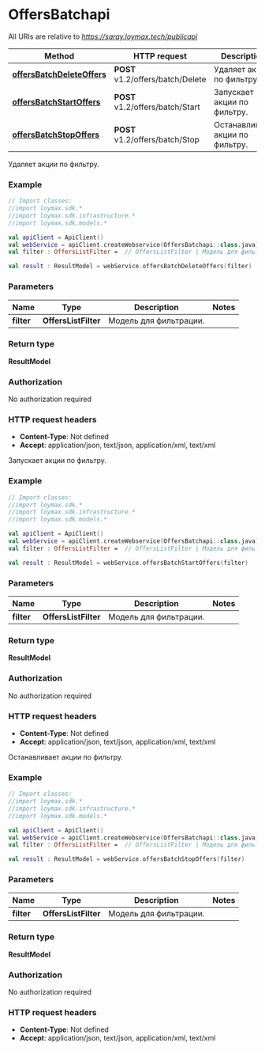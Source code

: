 # OffersBatchapi

All URIs are relative to *https://saray.loymax.tech/publicapi*

Method | HTTP request | Description
------------- | ------------- | -------------
[**offersBatchDeleteOffers**](OffersBatchapi.md#offersBatchDeleteOffers) | **POST** v1.2/offers/batch/Delete | Удаляет акции по фильтру.
[**offersBatchStartOffers**](OffersBatchapi.md#offersBatchStartOffers) | **POST** v1.2/offers/batch/Start | Запускает акции по фильтру.
[**offersBatchStopOffers**](OffersBatchapi.md#offersBatchStopOffers) | **POST** v1.2/offers/batch/Stop | Останавливает акции по фильтру.



Удаляет акции по фильтру.

### Example
```kotlin
// Import classes:
//import loymax.sdk.*
//import loymax.sdk.infrastructure.*
//import loymax.sdk.models.*

val apiClient = ApiClient()
val webService = apiClient.createWebservice(OffersBatchapi::class.java)
val filter : OffersListFilter =  // OffersListFilter | Модель для фильтрации.

val result : ResultModel = webService.offersBatchDeleteOffers(filter)
```

### Parameters

Name | Type | Description  | Notes
------------- | ------------- | ------------- | -------------
 **filter** | **OffersListFilter**| Модель для фильтрации. |

### Return type

**ResultModel**

### Authorization

No authorization required

### HTTP request headers

 - **Content-Type**: Not defined
 - **Accept**: application/json, text/json, application/xml, text/xml


Запускает акции по фильтру.

### Example
```kotlin
// Import classes:
//import loymax.sdk.*
//import loymax.sdk.infrastructure.*
//import loymax.sdk.models.*

val apiClient = ApiClient()
val webService = apiClient.createWebservice(OffersBatchapi::class.java)
val filter : OffersListFilter =  // OffersListFilter | Модель для фильтрации.

val result : ResultModel = webService.offersBatchStartOffers(filter)
```

### Parameters

Name | Type | Description  | Notes
------------- | ------------- | ------------- | -------------
 **filter** | **OffersListFilter**| Модель для фильтрации. |

### Return type

**ResultModel**

### Authorization

No authorization required

### HTTP request headers

 - **Content-Type**: Not defined
 - **Accept**: application/json, text/json, application/xml, text/xml


Останавливает акции по фильтру.

### Example
```kotlin
// Import classes:
//import loymax.sdk.*
//import loymax.sdk.infrastructure.*
//import loymax.sdk.models.*

val apiClient = ApiClient()
val webService = apiClient.createWebservice(OffersBatchapi::class.java)
val filter : OffersListFilter =  // OffersListFilter | Модель для фильтрации.

val result : ResultModel = webService.offersBatchStopOffers(filter)
```

### Parameters

Name | Type | Description  | Notes
------------- | ------------- | ------------- | -------------
 **filter** | **OffersListFilter**| Модель для фильтрации. |

### Return type

**ResultModel**

### Authorization

No authorization required

### HTTP request headers

 - **Content-Type**: Not defined
 - **Accept**: application/json, text/json, application/xml, text/xml

